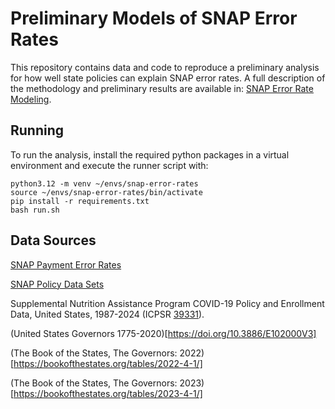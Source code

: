 # Preliminary Models of SNAP Error Rates

This repository contains data and code to reproduce a preliminary analysis for
how well state policies can explain SNAP error rates. A full description of the
methodology and preliminary results are available in:
[SNAP Error Rate Modeling](https://docs.google.com/document/d/1zNUsgYA81ChnMRFV03Elat1qz8kdMfGiLd08wDqRo5I/edit?tab=t.0#heading=h.mtc4swvlio8d).

## Running

To run the analysis, install the required python packages in a virtual environment
and execute the runner script with:

    python3.12 -m venv ~/envs/snap-error-rates
    source ~/envs/snap-error-rates/bin/activate
    pip install -r requirements.txt
    bash run.sh

## Data Sources

[SNAP Payment Error Rates](https://www.fns.usda.gov/snap/qc/per)

[SNAP Policy Data Sets](https://www.ers.usda.gov/data-products/snap-policy-data-sets)

Supplemental Nutrition Assistance Program COVID-19 Policy and Enrollment Data, United States, 1987-2024
(ICPSR [39331](https://www.icpsr.umich.edu/web/sbeccc/studies/39331)).

(United States Governors 1775-2020)[https://doi.org/10.3886/E102000V3]

(The Book of the States, The Governors: 2022)[https://bookofthestates.org/tables/2022-4-1/]

(The Book of the States, The Governors: 2023)[https://bookofthestates.org/tables/2023-4-1/]
